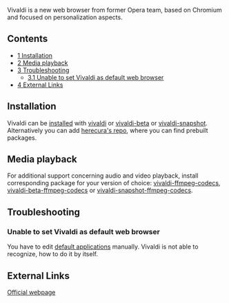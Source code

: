 Vivaldi is a new web browser from former Opera team, based on Chromium and focused on personalization aspects.

## Contents

*   [1 Installation](#Installation)
*   [2 Media playback](#Media_playback)
*   [3 Troubleshooting](#Troubleshooting)
    *   [3.1 Unable to set Vivaldi as default web browser](#Unable_to_set_Vivaldi_as_default_web_browser)
*   [4 External Links](#External_Links)

## Installation

Vivaldi can be [installed](/index.php/Installed "Installed") with [vivaldi](https://aur.archlinux.org/packages/vivaldi/) or [vivaldi-beta](https://aur.archlinux.org/packages/vivaldi-beta/) or [vivaldi-snapshot](https://aur.archlinux.org/packages/vivaldi-snapshot/). Alternatively you can add [herecura's repo](http://repo.herecura.eu), where you can find prebuilt packages.

## Media playback

For additional support concerning audio and video playback, install corresponding package for your version of choice: [vivaldi-ffmpeg-codecs](https://aur.archlinux.org/packages/vivaldi-ffmpeg-codecs/), [vivaldi-beta-ffmpeg-codecs](https://aur.archlinux.org/packages/vivaldi-beta-ffmpeg-codecs/) or [vivaldi-snapshot-ffmpeg-codecs](https://aur.archlinux.org/packages/vivaldi-snapshot-ffmpeg-codecs/).

## Troubleshooting

### Unable to set Vivaldi as default web browser

You have to edit [default applications](/index.php/Default_applications "Default applications") manually. Vivaldi is not able to recognize, how to do it by itself.

## External Links

[Official webpage](http://vivaldi.com/)